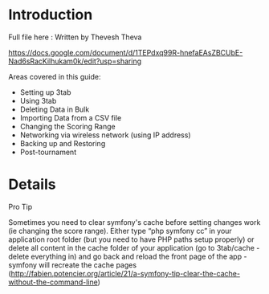 # Introduction #

Full file here : Written by Thevesh Theva

https://docs.google.com/document/d/1TEPdxq99R-hnefaEAsZBCUbE-Nad6sRacKilhukam0k/edit?usp=sharing

Areas covered in this guide:
  * Setting up 3tab
  * Using 3tab
  * Deleting Data in Bulk
  * Importing Data from a CSV file
  * Changing the Scoring Range
  * Networking via wireless network (using IP address)
  * Backing up and Restoring
  * Post-tournament

# Details #

Pro Tip

Sometimes you need to clear symfony's cache before setting changes work (ie changing the score range). Either type “php symfony cc” in your application root folder (but you need to have PHP paths setup properly) or delete all content in the cache folder of your application (go to 3tab/cache - delete everything in) and go back and reload the front page of the app - symfony will recreate the cache pages (http://fabien.potencier.org/article/21/a-symfony-tip-clear-the-cache-without-the-command-line)